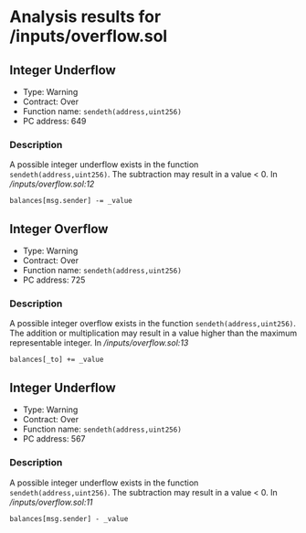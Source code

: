 # Analysis results for <TESTDATA>/inputs/overflow.sol

## Integer Underflow

- Type: Warning
- Contract: Over
- Function name: `sendeth(address,uint256)`
- PC address: 649

### Description

A possible integer underflow exists in the function `sendeth(address,uint256)`.
The subtraction may result in a value < 0.
In *<TESTDATA>/inputs/overflow.sol:12*

```
balances[msg.sender] -= _value
```

## Integer Overflow 

- Type: Warning
- Contract: Over
- Function name: `sendeth(address,uint256)`
- PC address: 725

### Description

A possible integer overflow exists in the function `sendeth(address,uint256)`.
The addition or multiplication may result in a value higher than the maximum representable integer.
In *<TESTDATA>/inputs/overflow.sol:13*

```
balances[_to] += _value
```

## Integer Underflow

- Type: Warning
- Contract: Over
- Function name: `sendeth(address,uint256)`
- PC address: 567

### Description

A possible integer underflow exists in the function `sendeth(address,uint256)`.
The subtraction may result in a value < 0.
In *<TESTDATA>/inputs/overflow.sol:11*

```
balances[msg.sender] - _value
```